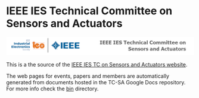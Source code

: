 IEEE IES Technical Committee on Sensors and Actuators
===============

![logo](images/banner.png)

This is a the source of the [IEEE IES TC on Sensors and Actuators website](https://TC-SA.ieee-ies.org).

The web pages for events, papers and members are automatically generated from documents hosted in the TC-SA Google Docs repository. For more info check the [bin](bin/README.md) directory.
